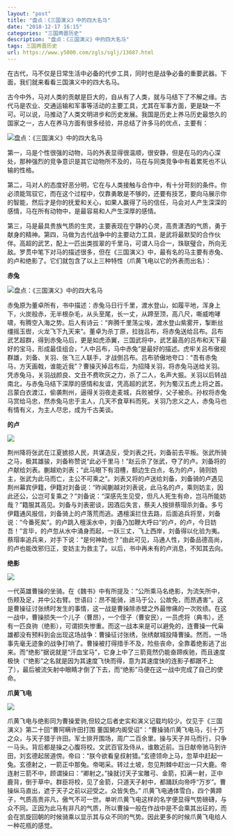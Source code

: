 ```yaml
---
layout: "post"
title: "盘点：《三国演义》中的四大名马"
date: "2018-12-17 16:15"
categories: "三国两晋历史"
description: "盘点：《三国演义》中的四大名马"
tags: 三国两晋历史
url: https://www.y5000.com/zgls/sglj/13687.html
---
```






在古代，马不仅是日常生活中必备的代步工具，同时也是战争必备的重要武器。下面，我们就来看看三国演义中的四大名马。

古今中外，马对人类的贡献是巨大的，自从有了人类，就与马结下了不解之缘。古代马是农业、交通运输和军事等活动的主要工具，尤其在军事方面，更是缺一不可。可以说，马推动了人类文明进步和历史发展。我国是历史上养马历史最悠久的国家之一，古人在养马方面有很多经验，并总结了许多马的优点，主要有：

![盘点：《三国演义》中的四大名马](/uploads/allimg/170215/6-1F2151H95W50.JPG)

第一，马是个性很强的动物，马的外表显得很温顺，很安静，但是在马的内心深处，那种强烈的竞争意识是其它动物所不及的，马在与同类竞争中有着累死也不认输的性格。

第二，马对人的态度好恶分明，它在与人类接触与合作中，有十分苛刻的条件。你必须能驾驭它，而在这个过程中，仅靠勇敢是不够的，还要有技艺，要向马展示你的智能，然后才是你的抚爱和关心，如果人赢得了马的信任，马会对人产生深深的感情，马在所有动物中，是最容易和人产生深厚的感情。

第三，马是最具贵族气质的生灵，主要表现在宁静的心灵，高贵潇洒的气质，勇于献身的精神。第四，马做为古代战争中的主要动力工具，是武将最默契的合作伙伴。高超的武艺，配上一匹出类拔翠的千里马，可谓人马合一，珠联璧合，所向无敌。罗贯中笔下对马的描述很多，但在《三国演义》中，最有名的马主要有赤兔、的卢和绝影了。它们就包含了以上三种特性（爪黄飞电以它的外表而出名）：

**赤兔**

![盘点：《三国演义》中的四大名马](/uploads/allimg/170215/6-1F2151I05W17.JPG)

赤兔原为董卓所有，书中描述：赤兔马日行千里，渡水登山，如履平地，浑身上下，火炭般赤，无半根杂毛，从头至尾，长一丈，从蹄至顶，高八尺，嘶威咆哮啸，有腾空入海之势。后人有诗云：“奔腾千里荡尘埃，渡水登山紫雾开，掣断丝缰摇玉辔，火龙飞下九天来”。董卓为杀丁原，拉拢吕布，将赤兔送给吕布。吕布武艺超群，得到赤兔马后，更是如虎添翼，三国武将中，武艺最高的吕布和天下最好的宝马，形成最佳组合，“人中吕布，马中赤兔”是最好的描述。虎牢关吕布傲视群雄，刘备、关羽、张飞三人联手，才战倒吕布。吕布骄傲地夸口：“吾有赤兔马，方天画戟，谁能近我”？曹操灭掉吕布后，为招降关羽，将赤兔马送给关羽。凭赤兔马，关羽战颜良、文丑不费吹灰之力，杀了二人，名声大振。关羽以后转战南北，与赤兔马结下深厚的感情和友谊，凭高超的武艺，列为蜀汉五虎上将之首。吕蒙白衣渡江，偷袭荆州，逼得关羽夜走麦城，兵败被俘，父子被杀。孙权将赤兔马赏给马忠，然赤兔马忠于主人，几天不食草料而死。关羽乃忠义之人，赤兔马也有情有义，为主人尽忠，成为千古美谈。

**的卢**

![](https://img.y5000.com/uploads/allimg/170215/1I55WB8-0.jpg)

荆州降将张武在江夏掳掠人民，共谋造反，受刘表之托，刘备前去平叛。张武所骑之马，极其雄骏，刘备称赞说“此必千里马！”赵云杀了张武，夺了的卢。刘备将的卢献给刘表。蒯越劝刘表；“此马眼下有泪槽，额边生白点，名为的卢，骑则妨主，张武为此马而亡，主公不可乘之”。刘表又将的卢送给刘备，刘备骑的卢遇见荆州幕宾伊籍，伊籍对刘备说：“昨闻蒯越对刘表说，此马名的卢，乘则妨主，因此还公，公岂可复乘之？”刘备说：“深感先生见受，但凡人死生有命，岂马所能妨哉？”籍服其高见。刘备与刘表密谈，因酒后失言，蔡夫人按排蔡瑁杀刘备。多亏伊籍通风报信，刘备骑上的卢落荒而逃。遇檀溪拦住去路，后面追兵将至，刘备说：“今番死矣”。的卢跳入檀溪水中，刘备乃加鞭大呼曰“的卢，的卢，今日妨吾！”言毕，的卢忽从水中涌身而起，一跃三丈，飞上西岸，刘备得以化验为夷。蔡瑁率追兵来，对手下说：“是何神助也？”由此可见，马通人性，刘备品德高尚，的卢也能改邪归正，变妨主为救主了。以后，书中再未有的卢消息，不知其去向。

**绝影**

![](https://img.y5000.com/uploads/allimg/170215/1I55W3Z-1.jpg)

一代英雄曹操的坐骑。在《魏书》中有所提及：“公所乘马名绝影，为流矢所中，伤颊及足，并中公右臂。世语曰：昂不能骑，进马于公，公故免，而昂遇害”。这是曹操征讨张绣时发生的事情，这一战是曹操除赤壁之外最惨痛的一次败绩。在这一战中，曹操损失一个儿子（曹昂），一个侄子（曹安民），一员虎将（典韦），还有一匹良驹（绝影），可谓损失惨重。而这一战本来是可以避免的，连曹操一代枭雄都没有预料到会出现这场战争：曹操征讨张绣，张绣献城投降曹操。然而，一场事先毫无迹象的战争打响了。曹操被打得措手不及，险些丧命，全靠着绝影逃了出来。而“绝影”据说就是“汗血宝马”，它身上中了三箭竟然仍能奋蹄疾驰，而且速度极快（“绝影”之名就是因为其速度飞快而得，意为其速度快的连影子都跟不上了），最后被流矢射中眼睛才倒了下去，而“绝影”马便在这一战中完成了自己的使命。

**爪黄飞电**

![](https://img.y5000.com/uploads/allimg/170215/1I55SB9-2.jpg)

爪黄飞电与绝影同为曹操爱驹,但较之后者史实和演义记载均较少。仅见于《三国演义》第二十回“曹阿瞒许田打围
董国舅内阁受诏”：“曹操骑爪黄飞电马，引十万之众，与天子猎于许田。军士排开围场，周广二百余里。操与天子并马而行，只争一马头。背后都是操之心腹将校。文武百官及侍从，谁敢近前。当日献帝驰马到许田，刘玄德起居道傍。帝曰：“朕今欲看皇叔射猎。”玄德领命上马，忽草中赶起一兔。玄德射之，一箭正中那兔。帝喝采。转过土坡，忽见荆棘中赶出一只大鹿。帝连射三箭不中，顾谓操曰：“卿射之。”操就讨天子宝雕弓、金箭，扣满一射，正中鹿背，倒于草中。群臣将校，见了金箭，只道天子射中，都踊跃向帝呼“万岁”。曹操纵马直出，遮于天子之前以迎受之。众皆失色。”
爪黄飞电通体雪白，四个黄蹄子，气质高贵非凡，傲气不可一世。单听爪黄飞电这样的名字便显得气势磅礴，与众不同。正因为此马有非凡的气质，所以曹操一般在作战中是不会乘其出征的，而会在凯旋回朝的时候骑乘以显示其与众不同的气势。因此更多的时候爪黄飞电给人一种花瓶的感觉。

